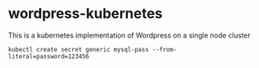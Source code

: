 # wordpress-kubernetes
This is a kubernetes implementation of Wordpress on a single node cluster


`
kubectl create secret generic mysql-pass --from-literal=password=123456
`
